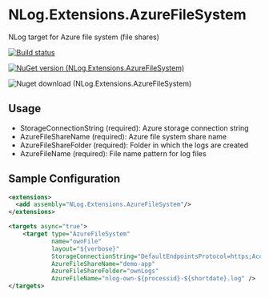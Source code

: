 # NLog.Extensions.AzureFileSystem
NLog target for Azure file system (file shares)

[![Build status](https://ci.appveyor.com/api/projects/status/3u2517drfngeswe0?svg=true)](https://ci.appveyor.com/project/lucianaparaschivei/nlog-extensions-azurefilesystem)

[![NuGet version (NLog.Extensions.AzureFileSystem)](https://img.shields.io/nuget/v/NLog.Extensions.AzureFileSystem.svg?style=flat-square)](https://www.nuget.org/packages/NLog.Extensions.AzureFileSystem/)

![Nuget download (NLog.Extensions.AzureFileSystem)](https://img.shields.io/nuget/dt/NLog.Extensions.AzureFileSystem)

## Usage

  - StorageConnectionString (required): Azure storage connection string
  - AzureFileShareName (required): Azure file system share name
  - AzureFileShareFolder (required): Folder in which the logs are created
  - AzureFileName (required): File name pattern for log files

## Sample Configuration

```xml
<extensions>
  <add assembly="NLog.Extensions.AzureFileSystem"/>
</extensions>

<targets async="true">
    <target type="AzureFileSystem"
            name="ownFile"
            layout="${verbose}"
            StorageConnectionString="DefaultEndpointsProtocol=https;AccountName=;AccountKey=;EndpointSuffix="
            AzureFileShareName="demo-app"
            AzureFileShareFolder="ownLogs"
            AzureFileName="nlog-own-${processid}-${shortdate}.log" />
</targets>
```
